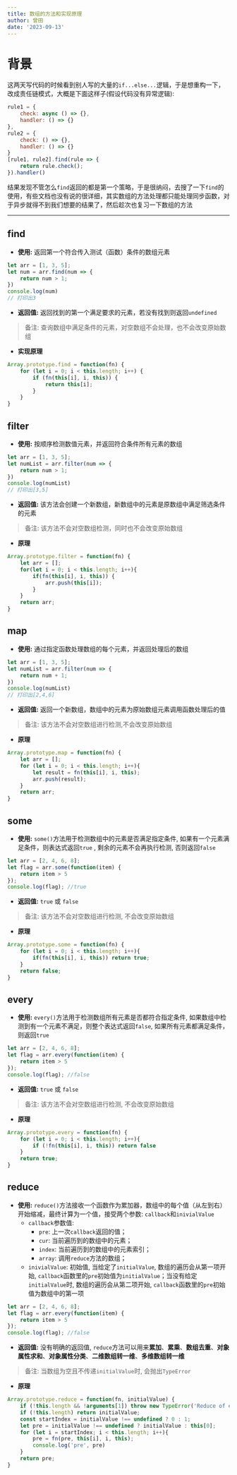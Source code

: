 ```yaml
---
title: 数组的方法和实现原理
author: 曾田
date: '2023-09-13'
---
```

# 背景
这两天写代码的时候看到别人写的大量的`if...else...`逻辑，于是想重构一下，改成责任链模式，大概是下面这样子(假设代码没有异常逻辑):
```js
rule1 = {
    check: async () => {},
    handler: () => {}
},
rule2 = {
    check: () => {},
    handler: () => {}
} 
[rule1, rule2].find(rule => {
    return rule.check();
}).handler()
```
结果发现不管怎么`find`返回的都是第一个策略，于是很纳闷，去搜了一下`find`的使用，有些文档也没有说的很详细，其实数组的方法处理都只能处理同步函数，对于异步就得不到我们想要的结果了，然后趁次也复习一下数组的方法

---
## find
- **使用:** 返回第一个符合传入测试（函数）条件的数组元素
```js
let arr = [1, 3, 5];
let num = arr.find(num => {
    return num > 1;
})
console.log(num)
// 打印出3
```
- **返回值:** 返回找到的第一个满足要求的元素，若没有找到则返回`undefined`
> 备注: 查询数组中满足条件的元素，对空数组不会处理，也不会改变原始数组
- **实现原理**
```js
Array.prototype.find = function(fn) {
    for (let i = 0; i < this.length; i++) {
        if (fn(this[i], i, this)) {
            return this[i];
        }
    }
}
```
## filter
- **使用:** 按顺序检测数值元素，并返回符合条件所有元素的数组
```js
let arr = [1, 3, 5];
let numList = arr.filter(num => {
    return num > 1;
})
console.log(numList)
// 打印出[3,5]
```
- **返回值:** 该方法会创建一个新数组，新数组中的元素是原数组中满足筛选条件的元素
> 备注: 该方法不会对空数组检测，同时也不会改变原始数组
- **原理**
```js
Array.prototype.filter = function(fn) {
    let arr = [];
    for(let i = 0; i < this.length; i++){
        if(fn(this[i], i, this)) {
            arr.push(this[i]);
        }
    }
    return arr;
}
```

## map
- **使用:** 通过指定函数处理数组的每个元素，并返回处理后的数组
```js
let arr = [1, 3, 5];
let numList = arr.filter(num => {
    return num + 1;
})
console.log(numList)
// 打印出[2,4,6]
```
- **返回值:** 返回一个新数组，数组中的元素为原始数组元素调用函数处理后的值
> 备注: 该方法不会对空数组进行检测,不会改变原始数组
- **原理**
```js
Array.prototype.map = function(fn) {
    let arr = [];
    for (let i = 0; i < this.length; i++){
        let result = fn(this[i], i, this);
        arr.push(result);
    }
    return arr;
}
```

## some
- **使用:** `some()`方法用于检测数组中的元素是否满足指定条件, 如果有一个元素满足条件，则表达式返回`true` , 剩余的元素不会再执行检测, 否则返回`false`
```js
let arr = [2, 4, 6, 8];
let flag = arr.some(function(item) {
    return item > 5
});
console.log(flag); //true
```
- **返回值:** `true` 或 `false`
> 备注: 该方法不会对空数组进行检测, 不会改变原始数组
- **原理**
```js
Array.prototype.some = function(fn) {
    for (let i = 0; i < this.length; i++){
        if(fn(this[i], i, this)) return true;
    }
    return false;
}
```

## every
- **使用:** `every()`方法用于检测数组所有元素是否都符合指定条件, 如果数组中检测到有一个元素不满足，则整个表达式返回`false`, 如果所有元素都满足条件，则返回`true`
```js
let arr = [2, 4, 6, 8];
let flag = arr.every(function(item) {
    return item > 5
});
console.log(flag); //false
```
- **返回值:** `true` 或 `false`
> 备注: 该方法不会对空数组进行检测, 不会改变原始数组
- **原理**
```js
Array.prototype.every = function(fn) {
    for (let i = 0; i < this.length; i++){
        if (!fn(this[i], i, this)) return false
    }
    return true;
}
```

## reduce
- **使用:** `reduce()`方法接收一个函数作为累加器，数组中的每个值（从左到右）开始缩减，最终计算为一个值，接受两个参数: `callback`和`inivialValue`
    - `callback`参数值:
        - `pre`: 上一次`callback`返回的值；
        - `cur`: 当前遍历到的数组中的元素；
        - `index`: 当前遍历到的数组中的元素索引；
        - `array`: 调用`reduce`方法的数组；
    - `inivialValue`: 初始值, 当给定了`initialValue`, 数组的遍历会从第一项开始, `callback`函数里的`pre`初始值为`initialValue`；当没有给定`initialValue`时, 数组的遍历会从第二项开始, `callback`函数里的`pre`初始值为数组中的第一项

    
```js
let arr = [2, 4, 6, 8];
let flag = arr.every(function(item) {
    return item > 5
});
console.log(flag); //false
```
- **返回值:** 没有明确的返回值, `reduce`方法可以用来**累加**、**累乘**、**数组去重**、**对象属性求和**、**对象属性分类**、**二维数组转一维**、**多维数组转一维**
> 备注: 当数组为空且不传递`initialValue`时, 会抛出`TypeError`
- **原理**
```js
Array.prototype.reduce = function(fn, initialValue) {
    if (!this.length && !arguments[1]) throw new TypeError('Reduce of empty array with no initial value');
    if (!this.length) return initialValue;
    const startIndex = initialValue !== undefined ? 0 : 1;
    let pre = initialValue !== undefined ? initialValue : this[0];
    for (let i = startIndex; i < this.length; i++){
        pre = fn(pre, this[i], i, this);
        console.log('pre', pre)
    }
    return pre;
}
```


